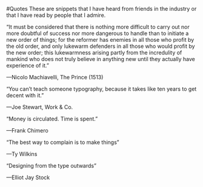 #Quotes
These are snippets that I have heard from friends in the industry or that I have read by people that I admire.

“It must be considered that there is nothing more difficult to carry out nor more doubtful of success nor more dangerous to handle than to initiate a new order of things; for the reformer has enemies in all those who profit by the old order, and only lukewarm defenders in all those who would profit by the new order; this lukewarmness arising partly from the incredulity of mankind who does not truly believe in anything new until they actually have experience of it.”

—Nicolo Machiavelli, The Prince (1513)

“You can’t teach someone typography, because it takes like ten years to get decent with it.”

—Joe Stewart, Work & Co.

“Money is circulated. Time is spent.”

—Frank Chimero

“The best way to complain is to make things”

—Ty Wilkins

“Designing from the type outwards”

—Elliot Jay Stock
